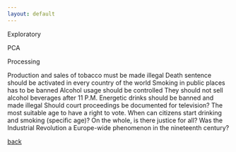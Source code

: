 ```yaml
---
layout: default
---
```






Exploratory

PCA

Processing

Production and sales of tobacco must be made illegal
Death sentence should be activated in every country of the world
Smoking in public places has to be banned
Alcohol usage should be controlled
They should not sell alcohol beverages after 11 P.M.
Energetic drinks should be banned and made illegal
Should court proceedings be documented for television?
The most suitable age to have a right to vote.
When can citizens start drinking and smoking (specific age)?
On the whole, is there justice for all?
Was the Industrial Revolution a Europe-wide phenomenon in the nineteenth century?



[back](./)
